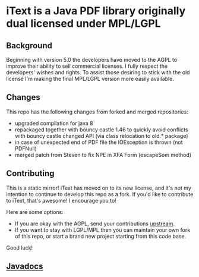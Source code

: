 # iText is a Java PDF library originally dual licensed under MPL/LGPL #

## Background ##

Beginning with version 5.0 the developers have moved to the AGPL to improve their ability to sell commercial licenses. I fully respect the developers' wishes and rights. To assist those desiring to stick with the old license I'm making the final MPL/LGPL version more easily available.

## Changes ##
This repo has the following changes from forked and merged repositories:
 - upgraded compilation for java 8
 - repackaged together with bouncy castle 1.46 to quickly avoid conflicts with bouncy castle changed API (via class relocation to old.* package)
 - in case of unexpected end of PDF file the IOException is thrown (not PDFNull)
 - merged patch from Steven to fix NPE in XFA Form (escapeSom method)


## Contributing ##
This is a static mirror!
iText has moved on to its new license, and it's not my intention to continue to develop this repo as a fork.
If you'd like to contribute to iText, that's awesome! I encourage you to!

Here are some options:
- If you are okay with the AGPL, send your contributions [upstream](http://itextpdf.com/).
- If you want to stay with LGPL/MPL then you can maintain your own fork of this repo, or start a brand new project starting from this code base.

Good luck!

## [Javadocs](http://ymasory.github.com/iText-4.2.0/) ##

